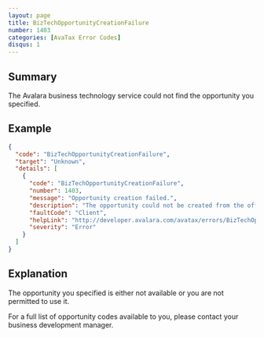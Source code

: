 ```yaml
---
layout: page
title: BizTechOpportunityCreationFailure
number: 1403
categories: [AvaTax Error Codes]
disqus: 1
---
```


## Summary

The Avalara business technology service could not find the opportunity you specified.

## Example

```json
{
  "code": "BizTechOpportunityCreationFailure",
  "target": "Unknown",
  "details": [
    {
      "code": "BizTechOpportunityCreationFailure",
      "number": 1403,
      "message": "Opportunity creation failed.",
      "description": "The opportunity could not be created from the offer through BizTech service for the offer '-0-' at '-1-'. The Service '-1-' is Unavailable. Please try again after sometime.",
      "faultCode": "Client",
      "helpLink": "http://developer.avalara.com/avatax/errors/BizTechOpportunityCreationFailure",
      "severity": "Error"
    }
  ]
}
```

## Explanation

The opportunity you specified is either not available or you are not permitted to use it.

For a full list of opportunity codes available to you, please contact your business development manager.
